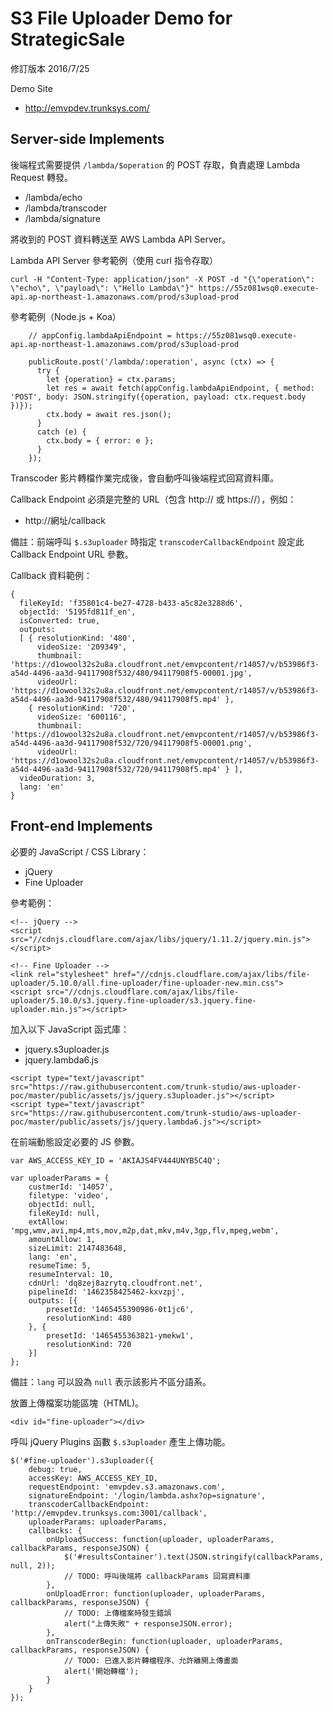 S3 File Uploader Demo for StrategicSale
========================================

修訂版本 2016/7/25

Demo Site

* http://emvpdev.trunksys.com/

## Server-side Implements

後端程式需要提供 `/lambda/$operation` 的 POST 存取，負責處理 Lambda Request 轉發。

* /lambda/echo
* /lambda/transcoder
* /lambda/signature

將收到的 POST 資料轉送至 AWS Lambda API Server。

Lambda API Server 參考範例（使用 curl 指令存取）

```
curl -H "Content-Type: application/json" -X POST -d "{\"operation\": \"echo\", \"payload\": \"Hello Lambda\"}" https://55z081wsq0.execute-api.ap-northeast-1.amazonaws.com/prod/s3upload-prod
```

參考範例（Node.js + Koa）

```
    // appConfig.lambdaApiEndpoint = https://55z081wsq0.execute-api.ap-northeast-1.amazonaws.com/prod/s3upload-prod
    
    publicRoute.post('/lambda/:operation', async (ctx) => {
      try {
        let {operation} = ctx.params;
        let res = await fetch(appConfig.lambdaApiEndpoint, { method: 'POST', body: JSON.stringify({operation, payload: ctx.request.body })});
        ctx.body = await res.json();
      }
      catch (e) {
        ctx.body = { error: e };
      }
    });
```

Transcoder 影片轉檔作業完成後，會自動呼叫後端程式回寫資料庫。

Callback Endpoint 必須是完整的 URL（包含 http:// 或 https://），例如：

* http://網址/callback

備註：前端呼叫 `$.s3uploader` 時指定 `transcoderCallbackEndpoint` 設定此 Callback Endpoint URL 參數。

Callback 資料範例：

```
{
  fileKeyId: 'f35801c4-be27-4728-b433-a5c82e3288d6',
  objectId: '5195fd811f_en',
  isConverted: true,
  outputs:
  [ { resolutionKind: '480',
      videoSize: '209349',
      thumbnail: 'https://d1owool32s2u8a.cloudfront.net/emvpcontent/r14057/v/b53986f3-a54d-4496-aa3d-94117908f532/480/94117908f5-00001.jpg',
      videoUrl: 'https://d1owool32s2u8a.cloudfront.net/emvpcontent/r14057/v/b53986f3-a54d-4496-aa3d-94117908f532/480/94117908f5.mp4' },
    { resolutionKind: '720',
      videoSize: '600116',
      thumbnail: 'https://d1owool32s2u8a.cloudfront.net/emvpcontent/r14057/v/b53986f3-a54d-4496-aa3d-94117908f532/720/94117908f5-00001.png',
      videoUrl: 'https://d1owool32s2u8a.cloudfront.net/emvpcontent/r14057/v/b53986f3-a54d-4496-aa3d-94117908f532/720/94117908f5.mp4' } ],
  videoDuration: 3,
  lang: 'en'
}
```

## Front-end Implements

必要的 JavaScript / CSS Library：

* jQuery
* Fine Uploader

參考範例：

```
<!-- jQuery -->
<script src="//cdnjs.cloudflare.com/ajax/libs/jquery/1.11.2/jquery.min.js"></script>

<!-- Fine Uploader -->
<link rel="stylesheet" href="//cdnjs.cloudflare.com/ajax/libs/file-uploader/5.10.0/all.fine-uploader/fine-uploader-new.min.css">
<script src="//cdnjs.cloudflare.com/ajax/libs/file-uploader/5.10.0/s3.jquery.fine-uploader/s3.jquery.fine-uploader.min.js"></script>
```

加入以下 JavaScript 函式庫：

* jquery.s3uploader.js
* jquery.lambda6.js

```
<script type="text/javascript" src="https://raw.githubusercontent.com/trunk-studio/aws-uploader-poc/master/public/assets/js/jquery.s3uploader.js"></script>
<script type="text/javascript" src="https://raw.githubusercontent.com/trunk-studio/aws-uploader-poc/master/public/assets/js/jquery.lambda6.js"></script>
```

在前端動態設定必要的 JS 參數。

```
var AWS_ACCESS_KEY_ID = 'AKIAJS4FV444UNYB5C4Q';
      
var uploaderParams = {
    custmerId: '14057',
    filetype: 'video',
    objectId: null,
    fileKeyId: null,
    extAllow: 'mpg,wmv,avi,mp4,mts,mov,m2p,dat,mkv,m4v,3gp,flv,mpeg,webm',
    amountAllow: 1,
    sizeLimit: 2147483648,
    lang: 'en',
    resumeTime: 5,
    resumeInterval: 10,
    cdnUrl: 'dq8zej8azrytq.cloudfront.net',
    pipelineId: '1462358425462-kxvzpj',
    outputs: [{
        presetId: '1465455390986-0t1jc6',
        resolutionKind: 480
    }, {
        presetId: '1465455363821-ymekw1',
        resolutionKind: 720
    }]
};
```

備註：`lang` 可以設為 `null` 表示該影片不區分語系。

放置上傳檔案功能區塊（HTML)。

```
<div id="fine-uploader"></div>
```

呼叫 jQuery Plugins 函數 `$.s3uploader` 產生上傳功能。

```
$('#fine-uploader').s3uploader({
    debug: true,
    accessKey: AWS_ACCESS_KEY_ID,
    requestEndpoint: 'emvpdev.s3.amazonaws.com',
    signatureEndpoint: '/login/lambda.ashx?op=signature',
    transcoderCallbackEndpoint: 'http://emvpdev.trunksys.com:3001/callback',
    uploaderParams: uploaderParams,
    callbacks: {
        onUploadSuccess: function(uploader, uploaderParams, callbackParams, responseJSON) {
            $('#resultsContainer').text(JSON.stringify(callbackParams, null, 2));
            // TODO: 呼叫後端將 callbackParams 回寫資料庫
        },
        onUploadError: function(uploader, uploaderParams, callbackParams, responseJSON) {
            // TODO: 上傳檔案時發生錯誤
            alert("上傳失敗" + responseJSON.error);
        },
        onTranscoderBegin: function(uploader, uploaderParams, callbackParams, responseJSON) {
            // TODO: 已進入影片轉檔程序、允許離開上傳畫面
            alert('開始轉檔');
        }
    }
});
```